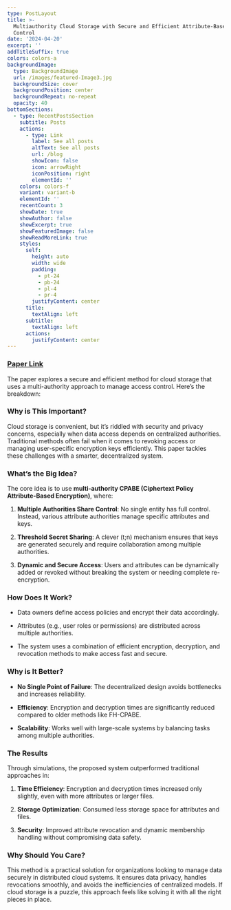```yaml
---
type: PostLayout
title: >-
  Multiauthority Cloud Storage with Secure and Efficient Attribute-Based Access
  Control
date: '2024-04-20'
excerpt: ''
addTitleSuffix: true
colors: colors-a
backgroundImage:
  type: BackgroundImage
  url: /images/featured-Image3.jpg
  backgroundSize: cover
  backgroundPosition: center
  backgroundRepeat: no-repeat
  opacity: 40
bottomSections:
  - type: RecentPostsSection
    subtitle: Posts
    actions:
      - type: Link
        label: See all posts
        altText: See all posts
        url: /blog
        showIcon: false
        icon: arrowRight
        iconPosition: right
        elementId: ''
    colors: colors-f
    variant: variant-b
    elementId: ''
    recentCount: 3
    showDate: true
    showAuthor: false
    showExcerpt: true
    showFeaturedImage: false
    showReadMoreLink: true
    styles:
      self:
        height: auto
        width: wide
        padding:
          - pt-24
          - pb-24
          - pl-4
          - pr-4
        justifyContent: center
      title:
        textAlign: left
      subtitle:
        textAlign: left
      actions:
        justifyContent: center
---
```

### [**Paper Link**](https://ieeexplore.ieee.org/abstract/document/10426217?casa_token=Ggz_mt3wwhEAAAAA:Av1ZxKoju2YHRt5zzf25a1xLRVKSVqxcXg2vkUs2bhbsGo-m-pzUdPvS9BL3-12uFgbkLL4WWdDjwYs)

The paper explores a secure and efficient method for cloud storage that uses a multi-authority approach to manage access control. Here’s the breakdown:

### **Why is This Important?**

Cloud storage is convenient, but it’s riddled with security and privacy concerns, especially when data access depends on centralized authorities. Traditional methods often fail when it comes to revoking access or managing user-specific encryption keys efficiently. This paper tackles these challenges with a smarter, decentralized system.

### **What’s the Big Idea?**

The core idea is to use **multi-authority CPABE (Ciphertext Policy Attribute-Based Encryption)**, where:

1.  **Multiple Authorities Share Control**: No single entity has full control. Instead, various attribute authorities manage specific attributes and keys.

2.  **Threshold Secret Sharing**: A clever (t;n) mechanism ensures that keys are generated securely and require collaboration among multiple authorities.

3.  **Dynamic and Secure Access**: Users and attributes can be dynamically added or revoked without breaking the system or needing complete re-encryption.

### **How Does It Work?**

*   Data owners define access policies and encrypt their data accordingly.

*   Attributes (e.g., user roles or permissions) are distributed across multiple authorities.

*   The system uses a combination of efficient encryption, decryption, and revocation methods to make access fast and secure.

### **Why is It Better?**

*   **No Single Point of Failure**: The decentralized design avoids bottlenecks and increases reliability.

*   **Efficiency**: Encryption and decryption times are significantly reduced compared to older methods like FH-CPABE.

*   **Scalability**: Works well with large-scale systems by balancing tasks among multiple authorities.

### **The Results**

Through simulations, the proposed system outperformed traditional approaches in:

1.  **Time Efficiency**: Encryption and decryption times increased only slightly, even with more attributes or larger files.

2.  **Storage Optimization**: Consumed less storage space for attributes and files.

3.  **Security**: Improved attribute revocation and dynamic membership handling without compromising data safety.

### **Why Should You Care?**

This method is a practical solution for organizations looking to manage data securely in distributed cloud systems. It ensures data privacy, handles revocations smoothly, and avoids the inefficiencies of centralized models. If cloud storage is a puzzle, this approach feels like solving it with all the right pieces in place.
